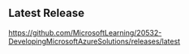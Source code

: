 
## Latest Release

https://github.com/MicrosoftLearning/20532-DevelopingMicrosoftAzureSolutions/releases/latest



